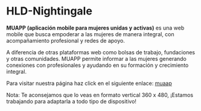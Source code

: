 # HLD-Nightingale

**MUAPP (aplicación mobile para mujeres unidas y activas)** es una web mobile
que busca empoderar a las mujeres de manera integral, con acompañamiento profesional y redes
de apoyo.

A diferencia de otras plataformas web como bolsas de trabajo, fundaciones y otras comunidades. MUAPP
permite informar a las mujeres generando conexiones con profesionales y ayudando en su formación y 
crecimiento integral. 

Para visitar nuestra página haz click en el siguiente enlace:
[muaap](https://constlaf.github.io/HLD-Nightingale/src/index.html)

Nota: Te aconsejamos que lo veas en formato vertical 360 x 480, 
¡Estamos trabajando para adaptarla a todo tipo de dispositivo!